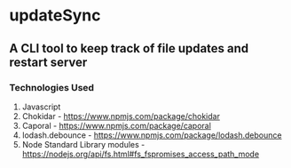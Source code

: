# updateSync

## A CLI tool to keep track of file updates and restart server

### Technologies Used

1. Javascript
2. Chokidar - https://www.npmjs.com/package/chokidar
3. Caporal - https://www.npmjs.com/package/caporal
4. lodash.debounce - https://www.npmjs.com/package/lodash.debounce
4. Node Standard Library modules - https://nodejs.org/api/fs.html#fs_fspromises_access_path_mode


